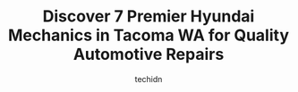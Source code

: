 ---
layout: ampstory
image: https://images.unsplash.com/photo-1598543877974-8fc727861c38?ixlib=rb-4.0.3&ixid=MnwxMjA3fDB8MHxwaG90by1wYWdlfHx8fGVufDB8fHx8&auto=format&fit=crop&w=640&h=853&q=80
author: techidn
featured: false
description: Discover the 7 best Hyundai Mechanic in Tacoma WA, USA and ensure your vehicle receives the highest quality of care. These trusted professionals are known for their skill, knowledge, and ded
title: Discover 7 Premier Hyundai Mechanics in Tacoma WA for Quality Automotive Repairs
cover:
   title: Discover 7 Premier Hyundai Mechanics in Tacoma WA for Quality Automotive Repairs
   subtitle: Rickpate
   background: https://images.unsplash.com/photo-1598543877974-8fc727861c38?ixlib=rb-4.0.3&ixid=MnwxMjA3fDB8MHxwaG90by1wYWdlfHx8fGVufDB8fHx8&auto=format&fit=crop&w=640&h=853&q=80

pages: 
 - layout: thirds
   top: <h1>#1 Coopers Auto Repair Specialists</h1>
   bottom: "<p>Coopers was the only shop in Tacoma that was able to do the work needed on my car. My car was stolen so it needed a new door window and whole new ignition rebuild. They w</p>"
   background: https://www.knot35.com/toplist/wp-content/uploads/2023/06/best-hyundai-mechanic-1-in-tacoma-wa-1685835468.jpeg
   backgroundblur: true
 - layout: thirds
   top: <h1>#2 Bristows Auto Repair</h1>
   bottom: "<p>4731 S Washington St, Tacoma, WA 98409, United States</p>"
   background: https://www.knot35.com/toplist/wp-content/uploads/2023/06/best-hyundai-mechanic-2-in-tacoma-wa-1685835468.jpeg
   cta:
      link: https://www.knot35.com/toplist/discover-7-premier-hyundai-mechanics-in-tacoma-wa-for-quality-automotive-repairs/
      text: Discover 7 Premier Hyundai Mechanics in Tacoma WA for Quality Automotive Repairs
 - layout: thirds
   top: <h1>#3 Titus-Will Service & Tire</h1>
   bottom: "<p>616 Broadway, Tacoma, WA 98402, United States</p>"
   background: https://www.knot35.com/toplist/wp-content/uploads/2023/06/best-hyundai-mechanic-3-in-tacoma-wa-1685835469.jpeg
   cta:
      link: https://www.knot35.com/toplist/discover-7-premier-hyundai-mechanics-in-tacoma-wa-for-quality-automotive-repairs/
      text: Discover 7 Premier Hyundai Mechanics in Tacoma WA for Quality Automotive Repairs
 - layout: thirds
   top: <h1>#4 Genesis Automotive and RV Repair</h1>
   bottom: "<p>6220 S Tacoma Way, Tacoma, WA 98409, United States</p>"
   background: https://images.unsplash.com/photo-1591393223703-56fe1347ac62?ixlib=rb-4.0.3&ixid=MnwxMjA3fDB8MHxwaG90by1wYWdlfHx8fGVufDB8fHx8&auto=format&fit=crop&w=640&h=853&q=80
   cta:
      link: https://www.knot35.com/toplist/discover-7-premier-hyundai-mechanics-in-tacoma-wa-for-quality-automotive-repairs/
      text: Discover 7 Premier Hyundai Mechanics in Tacoma WA for Quality Automotive Repairs
 - layout: thirds
   top: <h1>#5 South Tacoma Auto Service Shop</h1>
   bottom: "<p>7838 S Tacoma Way, Tacoma, WA 98409, United States</p>"
   background: https://images.unsplash.com/photo-1615749413727-825b59a857b5?ixlib=rb-4.0.3&ixid=MnwxMjA3fDB8MHxwaG90by1wYWdlfHx8fGVufDB8fHx8&auto=format&fit=crop&w=640&h=853&q=80
   cta:
      link: https://www.knot35.com/toplist/discover-7-premier-hyundai-mechanics-in-tacoma-wa-for-quality-automotive-repairs/
      text: Discover 7 Premier Hyundai Mechanics in Tacoma WA for Quality Automotive Repairs
 - layout: thirds
   top: <h1>#6 Too Quicks German Auto Services</h1>
   bottom: "<p>616 112th St E, Tacoma, WA 98445, United States</p>"
   background: https://images.unsplash.com/photo-1536745287225-21d689278fd1?ixlib=rb-4.0.3&ixid=MnwxMjA3fDB8MHxwaG90by1wYWdlfHx8fGVufDB8fHx8&auto=format&fit=crop&w=640&h=853&q=80
   cta:
      link: https://www.knot35.com/toplist/discover-7-premier-hyundai-mechanics-in-tacoma-wa-for-quality-automotive-repairs/
      text: Discover 7 Premier Hyundai Mechanics in Tacoma WA for Quality Automotive Repairs
 - layout: thirds
   top: <h1>#7 Halladays Auto Repair</h1>
   bottom: "<p>601 S 38th St, Tacoma, WA 98418, United States</p>"
   background: https://images.unsplash.com/photo-1462556791646-c201b8241a94?ixlib=rb-4.0.3&ixid=MnwxMjA3fDB8MHxwaG90by1wYWdlfHx8fGVufDB8fHx8&auto=format&fit=crop&w=640&h=853&q=80
   cta:
      link: https://www.knot35.com/toplist/discover-7-premier-hyundai-mechanics-in-tacoma-wa-for-quality-automotive-repairs/
      text: Discover 7 Premier Hyundai Mechanics in Tacoma WA for Quality Automotive Repairs
 - layout: thirds
   middle: Continue reading...
   background: https://images.unsplash.com/photo-1540457036297-448b6b99e91c?ixlib=rb-4.0.3&ixid=MnwxMjA3fDB8MHxwaG90by1wYWdlfHx8fGVufDB8fHx8&auto=format&fit=crop&w=640&h=853&q=80
   cta:
      link: https://www.knot35.com/toplist/discover-7-premier-hyundai-mechanics-in-tacoma-wa-for-quality-automotive-repairs/
      text: Discover 7 Premier Hyundai Mechanics in Tacoma WA for Quality Automotive Repairs
      
---